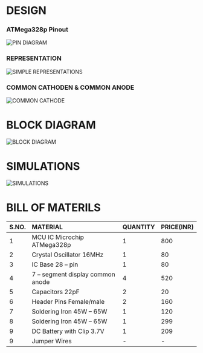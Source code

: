 # DESIGN

### ATMega328p Pinout

![PIN DIAGRAM](https://user-images.githubusercontent.com/94250186/144028947-c5a58f69-96c0-411d-8741-744b543833d4.png)

### REPRESENTATION

![SIMPLE REPRESENTATIONS](https://www.electronics360.org/wp-content/uploads/2021/01/10-1.jpg)


### COMMON CATHODEN & COMMON ANODE

![COMMON CATHODE](https://www.digikey.com/maker-media/c367faff-2f5d-499b-8b49-c8aacf047184)


# BLOCK DIAGRAM

![BLOCK DIAGRAM](https://b3van8qm1o7ou9d3b48qdhsg-wpengine.netdna-ssl.com/wp-content/uploads/2019/07/Block-Diagram-Arduino-RTC-DS1307-Based-Digital-Clock-Alarm.png)


# SIMULATIONS


![SIMULATIONS](https://www.technicalmarket.in/wp-content/uploads/2019/03/LED-CLOCK-CIRCUIT-3-1024x698.jpg)



# BILL OF MATERILS


| S.NO. | MATERIAL | QUANTITY | PRICE(INR)|
|--------|:---------|:----------|:----------|
| 1 | MCU IC Microchip ATMega328p | 1 |800 |
| 2 | Crystal Oscillator 16MHz | 1 |80 |
| 3 | IC Base 28 – pin | 1 |80 |
| 4 | 7 – segment display common anode | 4 |520 |
| 5 | Capacitors 22pF  | 2 |20 |
| 6 | Header Pins Female/male   | 2 |160 |
| 7 | Soldering Iron 45W – 65W   | 1 |120|
| 8 |Soldering Iron 45W – 65W  | 1 |299|
| 9 |DC Battery with Clip 3.7V  | 1 |209|
| 9 |Jumper Wires | - |-|
